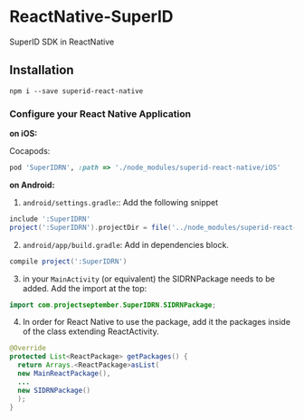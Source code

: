 # ReactNative-SuperID

SuperID SDK in ReactNative

## Installation

```
npm i --save superid-react-native
```

### Configure your React Native Application

**on iOS:**

Cocapods:

```ruby
pod 'SuperIDRN', :path => './node_modules/superid-react-native/iOS'
```

**on Android:**

1. `android/settings.gradle`:: Add the following snippet

```gradle
include ':SuperIDRN'
project(':SuperIDRN').projectDir = file('../node_modules/superid-react-native/Android')
```

2. `android/app/build.gradle`: Add in dependencies block.

```gradle
compile project(':SuperIDRN')
```

3. in your `MainActivity` (or equivalent) the SIDRNPackage needs to be added. Add the import at the top:

```java
import com.projectseptember.SuperIDRN.SIDRNPackage;
```

4. In order for React Native to use the package, add it the packages inside of the class extending ReactActivity.

```java
@Override
protected List<ReactPackage> getPackages() {
  return Arrays.<ReactPackage>asList(
  new MainReactPackage(),
  ...
  new SIDRNPackage()
  );
}
```